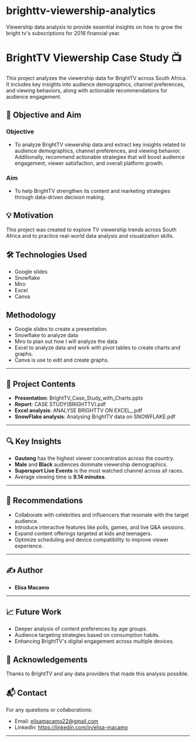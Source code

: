 # brighttv-viewership-analytics
Viewership data analysis to provide essential insights on how to grow the bright tv's subscriptions for 2016 financial year.

# BrightTV Viewership Case Study 📺

This project analyzes the viewership data for BrightTV across South Africa.  
It includes key insights into audience demographics, channel preferences, and viewing behaviors, along with actionable recommendations for audience engagement.

## 🎯 Objective and Aim

### Objective
- To analyze BrightTV viewership data and extract key insights related to audience demographics, channel preferences, and viewing behavior. 
Additionally, recommend actionable strategies that will boost audience engagement, viewer satisfaction, and overall platform growth.

### Aim
- To help BrightTV strengthen its content and marketing strategies through data-driven decision making.

## 💡 Motivation
This project was created to explore TV viewership trends across South Africa and to practice real-world data analysis and visualization skills.

## 🛠️ Technologies Used
- Google slides
- Snowflake 
- Miro
- Excel
- Canva
  
## Methodology
  - Google slides to create a presentation.
- Snowflake to analyze data
- Miro to plan out how I will analyze the data
- Excel to analyze data and work with pivot tables to create charts and graphs.
- Canva is use to edit and create graphs.

---

## 📂 Project Contents
- **Presentation**: BrightTV_Case_Study_with_Charts.pptx
- **Report**: CASE STUDY(BRIGHTTV).pdf
- **Excel analysis**: ANALYSE BRIGHTTV ON EXCEL_.pdf
- **SnowFlake analysis**: Analysing BrightTV data on SNOWFLAKE.pdf
---

## 🔍 Key Insights
- **Gauteng** has the highest viewer concentration across the country.
- **Male** and **Black** audiences dominate viewership demographics.
- **Supersport Live Events** is the most watched channel across all races.
- Average viewing time is **9.14 minutes**.

---

## 🎯 Recommendations
- Collaborate with celebrities and influencers that resonate with the target audience.
- Introduce interactive features like polls, games, and live Q&A sessions.
- Expand content offerings targeted at kids and teenagers.
- Optimize scheduling and device compatibility to improve viewer experience.

---

## ✍️ Author
- **Elisa Macamo**

---

## 📈 Future Work
- Deeper analysis of content preferences by age groups.
- Audience targeting strategies based on consumption habits.
- Enhancing BrightTV's digital engagement across multiple devices.

## 🙏 Acknowledgements
Thanks to BrightTV and any data providers that made this analysis possible.

## 📬 Contact
For any questions or collaborations:
- Email: elisamacamo22@gmail.com
- LinkedIn: https://linkedin.com/in/elisa-macamo

---

